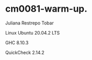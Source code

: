 # cm0081-warm-up.
 Juliana Restrepo Tobar
 
 Linux Ubuntu 20.04.2 LTS
 
 GHC 8.10.3
 
 QuickCheck 2.14.2

